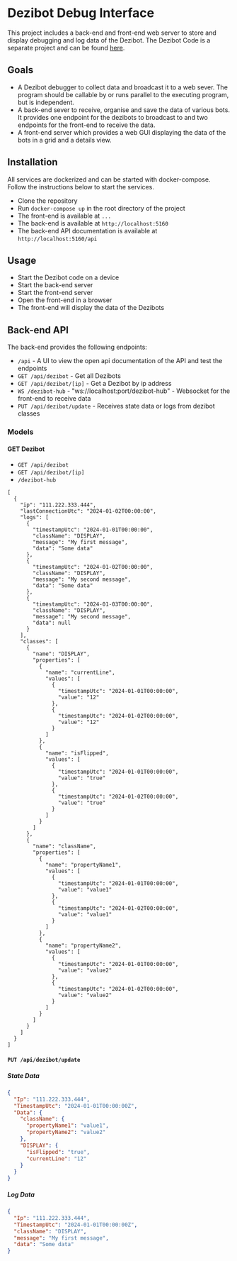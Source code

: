 # Dezibot Debug Interface

This project includes a back-end and front-end web server to store and display debugging and log data of the Dezibot.
The Dezibot Code is a separate project and can be found [here](https://github.com/CurvesHub/dezibot).

## Goals

- A Dezibot debugger to collect data and broadcast it to a web sever. The program should be callable by or runs 
  parallel to the executing program, but is independent.
- A back-end sever to receive, organise and save the data of various bots. It provides one endpoint for the dezibots 
  to broadcast to and two endpoints for the front-end to receive the data.
- A front-end server which provides a web GUI displaying the data of the bots in a grid and a details view.

## Installation

All services are dockerized and can be started with docker-compose. Follow the instructions below to start the services.

- Clone the repository
- Run `docker-compose up` in the root directory of the project
- The front-end is available at `...`
- The back-end is available at `http://localhost:5160`
- The back-end API documentation is available at `http://localhost:5160/api`

## Usage

- Start the Dezibot code on a device
- Start the back-end server
- Start the front-end server
- Open the front-end in a browser
- The front-end will display the data of the Dezibots

## Back-end API

The back-end provides the following endpoints:

- `/api` - A UI to view the open api documentation of the API and test the endpoints
- `GET /api/dezibot` - Get all Dezibots
- `GET /api/dezibot/[ip]` - Get a Dezibot by ip address
- `WS /dezibot-hub` - "ws://localhost:port/dezibot-hub" - Websocket for the front-end to receive data
- `PUT /api/dezibot/update` - Receives state data or logs from dezibot classes

### Models

#### GET Dezibot 

- `GET /api/dezibot`
- `GET /api/dezibot/[ip]`
- `/dezibot-hub`

```json5
[
  {
    "ip": "111.222.333.444",
    "lastConnectionUtc": "2024-01-02T00:00:00",
    "logs": [
      {
        "timestampUtc": "2024-01-01T00:00:00",
        "className": "DISPLAY",
        "message": "My first message",
        "data": "Some data"
      },
      {
        "timestampUtc": "2024-01-02T00:00:00",
        "className": "DISPLAY",
        "message": "My second message",
        "data": "Some data"
      },
      {
        "timestampUtc": "2024-01-03T00:00:00",
        "className": "DISPLAY",
        "message": "My second message",
        "data": null
      }
    ],
    "classes": [
      {
        "name": "DISPLAY",
        "properties": [
          {
            "name": "currentLine",
            "values": [
              {
                "timestampUtc": "2024-01-01T00:00:00",
                "value": "12"
              },
              {
                "timestampUtc": "2024-01-02T00:00:00",
                "value": "12"
              }
            ]
          },
          {
            "name": "isFlipped",
            "values": [
              {
                "timestampUtc": "2024-01-01T00:00:00",
                "value": "true"
              },
              {
                "timestampUtc": "2024-01-02T00:00:00",
                "value": "true"
              }
            ]
          }
        ]
      },
      {
        "name": "className",
        "properties": [
          {
            "name": "propertyName1",
            "values": [
              {
                "timestampUtc": "2024-01-01T00:00:00",
                "value": "value1"
              },
              {
                "timestampUtc": "2024-01-02T00:00:00",
                "value": "value1"
              }
            ]
          },
          {
            "name": "propertyName2",
            "values": [
              {
                "timestampUtc": "2024-01-01T00:00:00",
                "value": "value2"
              },
              {
                "timestampUtc": "2024-01-02T00:00:00",
                "value": "value2"
              }
            ]
          }
        ]
      }
    ]
  }
]
```

#### `PUT /api/dezibot/update`

##### State Data

```json
{
  "Ip": "111.222.333.444",
  "TimestampUtc": "2024-01-01T00:00:00Z",
  "Data": {
    "className": {
      "propertyName1": "value1",
      "propertyName2": "value2"
    },
    "DISPLAY": {
      "isFlipped": "true",
      "currentLine": "12"
    }
  }
}
```

##### Log Data

```json
{
  "Ip": "111.222.333.444",
  "TimestampUtc": "2024-01-01T00:00:00Z",
  "className": "DISPLAY",
  "message": "My first message",
  "data": "Some data"
}
```
